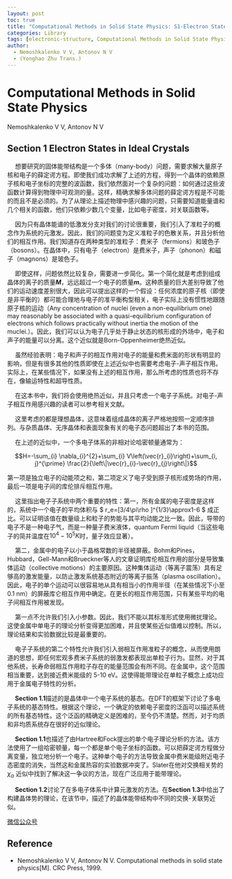 ```yaml
---
layout: post
toc: true
title: "Computational Methods in Solid State Physics: S1-Electron States in Ideal Crystals-0"
categories: Library
tags: [electronic-structure, Computational Methods in Solid State Physics]
author:
  - Nemoshkalenko V V, Antonov N V
  - (Yonghao Zhu Trans.)
---
```




# Computational Methods in Solid State Physics

Nemoshkalenko V V, Antonov N V

## Section 1 Electron States in Ideal Crystals

&emsp; 想要研究的固体能带结构是一个多体（many-body）问题，需要求解大量原子核和电子的薛定谔方程。即使我们成功求解了上述的方程，得到一个晶体的依赖原子核和电子坐标的完整的波函数，我们依然面对一个复杂的问题：如何通过这些波函数计算得到物理中可观测的量。这样，精确求解多体问题的薛定谔方程是不可能的而且不是必须的。为了从理论上描述物理中感兴趣的问题，只需要知道能量谱和几个相关的函数，他们只依赖少数几个变量，比如电子密度，对关联函数等。

&emsp; 因为只有晶体能谱的低激发分支对我们的讨论很重要，我们引入了准粒子的概念作为系统的元激发。因此，我们的问题变为定义准粒子的色散关系，并且分析他们的相互作用。我们知道存在两种类型的准粒子：费米子（fermions）和玻色子（bosons）。在晶体中，只有电子（electron）是费米子，声子（phonon）和磁子（magnons）是玻色子。

&emsp; 即使这样，问题依然比较复杂，需要进一步简化。第一个简化就是考虑到组成晶体的离子的质量***M***，远远超过一个电子的质量***m***。这种质量的巨大差别导致了他们的运动速度差别很大，因此可以提出这样的一个假设：任何浓度的原子核（即使是非平衡的）都可能合理地与电子的准平衡构型相关，电子实际上没有惯性地跟随原子核的运动（Any concentration of nuclei (even a non-equilibrium one) may reasonably be associated with a quasi-equilibrium configuration of electrons which follows practically without inertia the motion of the muclei.）。因此，我们可以认为电子几乎处于静止状态的核形成的外场中，电子和声子的能量可以分离。这个近似就是Born-Oppenheimer绝热近似。

&emsp; 虽然经验表明：电子和声子的相互作用对电子的能量和费米面的形状有明显的影响，但是有很多其他的性质即使在上述近似中也需要考虑电子-声子相互作用。实际上，在某些情况下，如果没有上述的相互作用，那么所考虑的性质也将不存在，像输运特性和超导性质。

&emsp; 在这本书中，我们将会使用绝热近似，并且只考虑一个电子子系统。对电子-声子相互作用感兴趣的读者可以参考相关文献。

&emsp; 这里考虑的都是理想晶体，这意味着组成晶体的离子严格地按照一定顺序排列。与杂质晶体、无序晶体和表面现象有关的电子态问题超出了本书的范围。

&emsp; 在上述的近似中，一个多电子体系的非相对论哈密顿量通常为：

$$H=-\sum_{i} \nabla_{i}^{2}+\sum_{i} V\left(\vec{r}_{i}\right)+\sum_{i, j}^{\prime} \frac{2}{\left\|\vec{r}_{i}-\vec{r}_{j}\right\|}$$

第一项是独立电子的动能项之和，第二项定义了电子受到原子核形成势场的作用，最后一项是电子间的库伦排斥相互作用。

&emsp; 这里指出电子子系统中两个重要的特性：第一，所有金属的电子密度是这样的，系统中一个电子的平均体积与 $ r_e=[3/4\pi\rho ]^{1/3}\approx1-6 $  成正比。可以证明该值在数量级上和粒子的势能与其平均动能之比一致。因此，导带的电子不是一种电子气，而是一种量子费米液体，quantum Fermi liquid（当这些电子的简并温度在$10^{4}-10^{5} K$时，量子效应显著）。

&emsp; 第二，金属中的电子以小于晶格常数的半径被屏蔽。Bohm和Pines，Hubbard，Gell-Mann和Brueckner等人的文章证明库伦相互作用的部分是导致集体运动（collective motions）的主要原因。这种集体运动（等离子震荡）具有足够高的激发能量，以防止激发系统基态附近的等离子振荡（plasma oscillation）。因此，电子的单个运动可以很容易地从具有相当小的作用半径（在某些情况下小至 0.1 nm）的屏蔽库仑相互作用中确定。在更长的相互作用范围，只有某些平均的电子间相互作用被发现。

&emsp; 第一点不允许我们引入小参数。因此，我们不能以其标准形式使用微扰理论。这使金属中单电子的理论分析变得更加困难，并且使某些近似值难以控制。所以，理论结果和实验数据比较是最重要的。

&emsp; 电子子系统的第二个特性允许我们引入弱相互作用准粒子的概念，从而使用朗道的思想，即任何宏观多费米子系统的弱激发都表现出单粒子行为。显然，对于其他系统，长寿命弱相互作用粒子存在的能量范围会有所不同。在金属中，这个范围相当重要，达到接近费米能级的 5-10 eV。这使得能带理论在单粒子概念上成功应用于金属电子特性的分析。

&emsp; **Section 1.1**描述的是晶体中一个电子系统的基态。在DFT的框架下讨论了多电子系统的基态特性。根据这个理论，一个确定的依赖电子密度的泛函可以描述系统的所有基态特性。这个泛函的精确定义是困难的，至今仍不清楚。然而，对于均质和非均质系统存在很好的近似理论。

&emsp; **Section 1.1**也描述了由Hartree和Fock提出的单个电子理论分析的方法。该方法使用了一组哈密顿量，每一个都是单个电子坐标的函数。可以把薛定谔方程做分离变量，独立地分析一个电子。这种单个电子的方法导致金属中费米能级附近电子态密度的消失，当然这和金属热容的实验数据冲突了。Slater在他对交换相关势的$\chi_\alpha$ 近似中找到了解决这一争议的方法，现在广泛应用于能带理论。

&emsp; **Section 1.2**讨论了在多电子体系中计算元激发的方法。在**Section 1.3**中给出了构建晶体势的理论，在该节中，描述了的晶体能带结构中不同的交换-关联势近似。


[微信公众号](https://mp.weixin.qq.com/s/E6zgkWl8lhHqnegQU5sgEQ "Computational Methods in Solid State Physics: Section 1 Electron States in Ideal Crystals")

## Reference
- Nemoshkalenko V V, Antonov N V. Computational methods in solid state physics[M]. CRC Press, 1999.
  